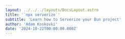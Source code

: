 ```yaml
---
layout: ../../../layouts/DocsLayout.astro
title: '`npx serverize`'
subtitle: 'Learn how to Serverize your Bun project'
author: 'Adam Koskovki'
date: '2024-10-22T00:00:00.000Z'
---
```

